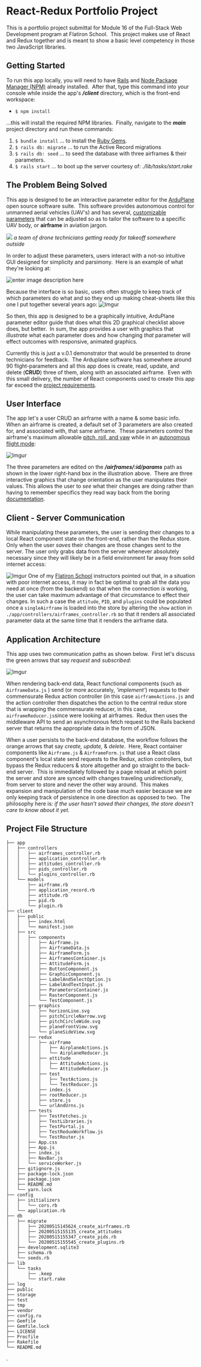 
# React-Redux Portfolio Project
This is a portfolio project submittal for Module 16 of the Full-Stack Web Development program at Flatiron School.&nbsp; This project makes use of React and Redux together and is meant to show a basic level competency in those two JavaScript libraries.

## Getting Started
To run this app locally, you will need to have [Rails](https://rubyonrails.org/) and [Node Package Manager (NPM)](https://docs.npmjs.com/about-npm/) already installed.&nbsp;  After that, type this command into your console while inside the app's ***/client*** directory, which is the front-end workspace:

 - `$ npm install`

...this will install the required NPM libraries.&nbsp; Finally, navigate to the ***main*** project directory and run these commands:

1. `$ bundle install` ... to install the [Ruby Gems](https://rubygems.org/).
2. `$ rails db: migrate` ... to run the Active Record migrations
3. `$ rails db: seed` ... to seed the database with three airframes & their parameters.
4. `$ rails start` ... to boot up the server courtesy of: *./lib/tasks/start.rake*


## The Problem Being Solved

This app is designed to be an interactive parameter editor for the [ArduPlane](https://ardupilot.org/plane/) open source software suite.&nbsp; This software provides autonomous control for unmanned aerial vehicles (UAV's) and has several, [customizable parameters](https://ardupilot.org/plane/docs/parameters.html) that can be adjusted so as to tailor the software to a specific UAV body, or **airframe** in aviation jargon.&nbsp;

![](https://ardupilot.org/application/files/8714/8419/9139/2048x1536-1.jpg)
*a team of drone technicians getting ready for takeoff somewhere outside*

In order to adjust these parameters, users interact with a not-so intuitive GUI designed for simplicity and parsimony.&nbsp;  Here is an example of what they're looking at:

![enter image description here](https://ardupilot.org/plane/_images/missPlannTuningTECS.png)

Because the interface is so basic, users often struggle to keep track of which parameters do what and so they end up making cheat-sheets like this one I put together several years ago:
![Imgur](https://i.imgur.com/yzeb0vr.png)

So then, this app is designed to be a graphically intuitive, ArduPlane parameter editor guide that does what this 2D graphical checklist above does, but better.&nbsp;  In sum, the app provides a user with graphics that *illustrate* what each parameter does and how changing *that* parameter will effect outcomes with responsive, animated graphics.

Currently this is just a  v.0.1 demonstrator that would be presented to drone technicians for feedback.&nbsp;  The Arduplane software has somewhere around 90 flight-parameters and all this app does is create, read, update, and delete (**CRUD**) three of them, along with an associated airframe.&nbsp;  Even with this small delivery, the number of React components used to create this app far exceed the [project requirements](https://learn.co/tracks/full-stack-web-development-v8/module-17-redux/section-5-redux-final-project/react-redux-portfolio-project).&nbsp;

## User Interface
The app let's a user CRUD an airframe with a name & some basic info.&nbsp;  When an airframe is created, a default set of 3 parameters are also created for, and associated with,  that same airframe.&nbsp;  These parameters control the airframe's maximum allowable [pitch, roll, and yaw](https://en.wikipedia.org/wiki/Aircraft_principal_axes) while in an [autonomous flight mode](https://ardupilot.org/plane/docs/flight-modes.html):&nbsp;

![Imgur](https://i.imgur.com/FtbLpaB.jpg)

The three parameters are edited on the ***/airframes/:id/params***  path as shown in the lower right-hand box in the illustration above.&nbsp;  There are three interactive graphics that change orientation as the user manipulates their values.  This allows the user to *see* what their changes are doing rather than having to remember specifics they read way back from the boring [documentation](https://ardupilot.org/plane/docs/parameters.html).&nbsp;

## Client - Server Communication
While manipulating these parameters, the user is sending their changes to a local React component state on the front-end, rather than the Redux store.  Only when the user *saves* their changes are those changes sent to the server.  The user only grabs data from the server whenever absolutely necessary since they will likely be in a field environment far away from solid internet access:&nbsp;


![Imgur](https://i.imgur.com/CQg659p.jpg)
One of my [Flatiron School](https://flatironschool.com/) instructors pointed out that, in a situation with poor internet access, it may in fact be optimal to grab all the data you need at once (from the backend) so that when the connection *is* working, the user can take maximum advantage of that circumstance to effect their changes.  In such a case the `attitude`, `PID`, and `plugins` could be populated once a  `singleAirframe` is loaded into the store by altering the `show` action in `./app/controllers/airframes_controller.rb` so that it renders all associated parameter data at the same time that it renders the airframe data.

## Application Architecture

This app uses two communication paths as shown below.&nbsp;  First let's discuss the green arrows that say *request* and *subscribed*:


![Imgur](https://i.imgur.com/Es4OO6C.jpg)

When rendering back-end data, React functional components (such as `AirframeData.js` ) send (or more accurately,  *'implement'*) requests to their commensurate Redux action controller (in this case `airframeActions.js` and the action controller then dispatches the action to the central redux store that is wrapping the commensurate reducer, in this case, `airframeReducer.js`since were looking at airframes.&nbsp;  Redux then uses the middleware API to send an asynchronous fetch request to the Rails backend server that returns the appropriate data in the form of JSON.&nbsp;

When a user persists to the back-end database, the workflow follows the orange arrows that say *create, update,* & *delete*.&nbsp;  Here, React container components like `Airframe.js` & `AirframeForm.js` that use a React class component's local state send requests to the Redux, action controllers, but bypass the Redux reducers & store altogether and go straight to the back-end server.&nbsp; This is immediately followed by a page reload at which point the server and store are synced with changes traveling unidirectionally, from server to store and never the other way around.&nbsp;  This makes expansion and manipulation of the code base much easier because we are only keeping track of persistence in one direction as opposed to two.&nbsp; The philosophy here is: *if the user hasn't saved their changes, the store doesn't care to know about it yet.*

## Project File Structure
```
├── app
│   ├── controllers
│   │   ├── airframes_controller.rb
│   │   ├── application_controller.rb
│   │   ├── attitudes_controller.rb
│   │   ├── pids_controller.rb
│   │   └── plugins_controller.rb
│   └── models
│       ├── airframe.rb
│       ├── application_record.rb
│       ├── attitude.rb
│       ├── pid.rb
│       └── plugin.rb
├── client
│   ├── public
│   │   ├── index.html
│   │   └── manifest.json
│   ├── src
│   │   ├── components
│   │   │   ├── Airframe.js
│   │   │   ├── AirframeData.js
│   │   │   ├── AirframeForm.js
│   │   │   ├── AirframesContainer.js
│   │   │   ├── AttitudeForm.js
│   │   │   ├── ButtonComponent.js
│   │   │   ├── GraphicComponent.js
│   │   │   ├── LabelAndSelectOption.js
│   │   │   ├── LabelAndTextInput.js
│   │   │   ├── ParametersContainer.js
│   │   │   ├── RasterComponent.js
│   │   │   └── TestComponent.js
│   │   ├── graphics
│   │   │   ├── horizonLine.svg
│   │   │   ├── pitchCircleNarrow.svg
│   │   │   ├── pitchCircleWide.svg
│   │   │   ├── planeFrontView.svg
│   │   │   └── planeSideView.svg
│   │   ├── redux
│   │   │   ├── airframe
│   │   │   │   ├── AirplaneActions.js
│   │   │   │   └── AirplaneReducer.js
│   │   │   ├── attitude
│   │   │   │   ├── AttitudeActions.js
│   │   │   │   └── AttitudeReducer.js
│   │   │   ├── test
│   │   │   │   ├── TestActions.js
│   │   │   │   └── TestReducer.js
│   │   │   ├── index.js
│   │   │   ├── rootReducer.js
│   │   │   ├── store.js
│   │   │   └── urlAndUrns.js
│   │   ├── tests
│   │   │   ├── TestFetches.js
│   │   │   ├── TestLibraries.js
│   │   │   ├── TestPortal.js
│   │   │   ├── TestReduxWorkflow.js
│   │   │   └── TestRouter.js
│   │   ├── App.css
│   │   ├── App.js
│   │   ├── index.js
│   │   ├── NavBar.js
│   │   └── serviceWorker.js
│   ├── gitignore.js  
│   ├── package-lock.json
│   ├── package.json
│   ├── README.md
│   └── yarn.lock
├── config
│   ├── initializers
│   │   └── cors.rb
│   └── application.rb
├── db
│   ├── migrate
│   │   ├── 20200515145624_create_airframes.rb
│   │   ├── 20200515155135_create_attitudes
│   │   ├── 20200515155347_create_pids.rb
│   │   └── 20200515155545_create_plugins.rb
│   ├── development.sqlite3
│   ├── schema.rb
│   └── seeds.rb
├── lib
│   └── tasks
│       ├── .keep
│       └── start.rake
├── log
├── public
├── storage
├── test
├── tmp
├── vendor
├── config.ru
├── Gemfile
├── Gemfile.lock
├── LICENSE
├── Procfile
├── Rakefile
└── README.md
```
.
